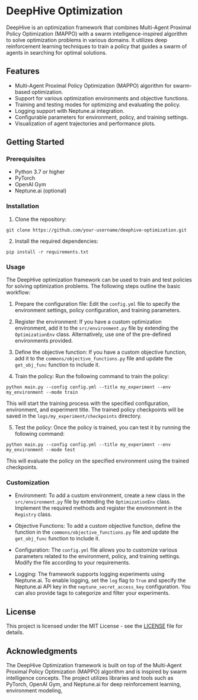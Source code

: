 # DeepHive Optimization

DeepHive is an optimization framework that combines Multi-Agent Proximal Policy Optimization (MAPPO) with a swarm intelligence-inspired algorithm to solve optimization problems in various domains. It utilizes deep reinforcement learning techniques to train a policy that guides a swarm of agents in searching for optimal solutions.

## Features

- Multi-Agent Proximal Policy Optimization (MAPPO) algorithm for swarm-based optimization.
- Support for various optimization environments and objective functions.
- Training and testing modes for optimizing and evaluating the policy.
- Logging support with Neptune.ai integration.
- Configurable parameters for environment, policy, and training settings.
- Visualization of agent trajectories and performance plots.

## Getting Started

### Prerequisites

- Python 3.7 or higher
- PyTorch
- OpenAI Gym
- Neptune.ai (optional)

### Installation

1. Clone the repository:

```
git clone https://github.com/your-username/deephive-optimization.git
```

2. Install the required dependencies:

```
pip install -r requirements.txt
```

### Usage

The DeepHive optimization framework can be used to train and test policies for solving optimization problems. The following steps outline the basic workflow:

1. Prepare the configuration file: Edit the `config.yml` file to specify the environment settings, policy configuration, and training parameters.

2. Register the environment: If you have a custom optimization environment, add it to the `src/environment.py` file by extending the `OptimizationEnv` class. Alternatively, use one of the pre-defined environments provided.

3. Define the objective function: If you have a custom objective function, add it to the `commons/objective_functions.py` file and update the `get_obj_func` function to include it.

4. Train the policy: Run the following command to train the policy:

```
python main.py --config config.yml --title my_experiment --env my_environment --mode train
```

This will start the training process with the specified configuration, environment, and experiment title. The trained policy checkpoints will be saved in the `logs/my_experiment/checkpoints` directory.

5. Test the policy: Once the policy is trained, you can test it by running the following command:

```
python main.py --config config.yml --title my_experiment --env my_environment --mode test
```

This will evaluate the policy on the specified environment using the trained checkpoints.

### Customization

- Environment: To add a custom environment, create a new class in the `src/environment.py` file by extending the `OptimizationEnv` class. Implement the required methods and register the environment in the `Registry` class.

- Objective Functions: To add a custom objective function, define the function in the `commons/objective_functions.py` file and update the `get_obj_func` function to include it.

- Configuration: The `config.yml` file allows you to customize various parameters related to the environment, policy, and training settings. Modify the file according to your requirements.

- Logging: The framework supports logging experiments using Neptune.ai. To enable logging, set the `log` flag to `True` and specify the Neptune.ai API key in the `neptune_secret_access_key` configuration. You can also provide tags to categorize and filter your experiments.

## License

This project is licensed under the MIT License - see the [LICENSE](LICENSE) file for details.

## Acknowledgments

The DeepHive Optimization framework is built on top of the Multi-Agent Proximal Policy Optimization (MAPPO) algorithm and is inspired by swarm intelligence concepts. The project utilizes libraries and tools such as PyTorch, OpenAI Gym, and Neptune.ai for deep reinforcement learning, environment modeling,